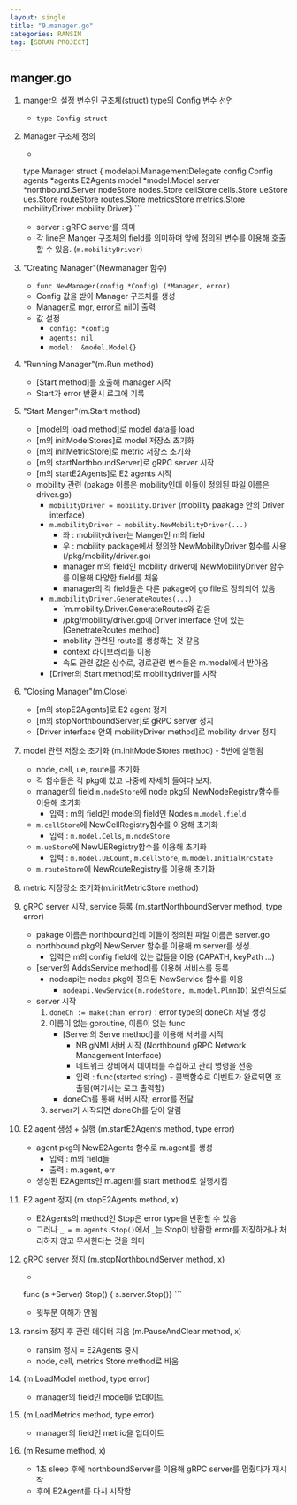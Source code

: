 ```yaml
---
layout: single
title: "9.manager.go"
categories: RANSIM
tag: [SDRAN PROJECT]
---
```



## manger.go

1. manger의 설정 변수인 구조체(struct) type의 Config 변수 선언
    - `type Config struct`



2. Manager 구조체 정의
    - ```bash
    type Manager struct {
        modelapi.ManagementDelegate
        config         Config
        agents         *agents.E2Agents
        model          *model.Model
        server         *northbound.Server
        nodeStore      nodes.Store
        cellStore      cells.Store
        ueStore        ues.Store
        routeStore     routes.Store
        metricsStore   metrics.Store
        mobilityDriver mobility.Driver}
        ```
    - server : gRPC server를 의미
    - 각 line은 Manger 구조체의 field를 의미하며 앞에 정의된 변수를 이용해 호출할 수 있음. (`m.mobilityDriver`)



3. "Creating Manager"(Newmanager 함수)
    - `func NewManager(config *Config) (*Manager, error)`
    - Config 값을 받아 Manager 구조체를 생성
    - Manager로 mgr, error로 nil이 출력
	- 값 설정
        - `config: *config`
		- `agents: nil`
		- `model:  &model.Model{}`



4. "Running Manager"(m.Run method)
    - [Start method]를 호출해 manager 시작
    - Start가 error 반환시 로그에 기록



5. "Start Manger"(m.Start method)
    - [model의 load method]로 model data를 load
    - [m의 initModelStores]로 model 저장소 초기화
    - [m의 initMetricStore]로 metric 저장소 초기화
    - [m의 startNorthboundServer]로 gRPC server 시작
    - [m의 startE2Agents]로 E2 agents 시작
    - mobility 관련 (pakage 이름은 mobility인데 이들이 정의된 파일 이름은 driver.go)
        - `mobilityDriver = mobility.Driver` (mobility paakage 안의 Driver interface)
        - `m.mobilityDriver = mobility.NewMobilityDriver(...)`
            - 좌 : mobilitydriver는 Manger인 m의 field
            - 우 : mobility package에서 정의한 NewMobilityDriver 함수를 사용 (/pkg/mobility/driver.go)
            - manager m의 field인 mobility driver에 NewMobilityDriver 함수를 이용해 다양한 field를 채움
            - manager의 각 field들은 다른 pakage에 go file로 정의되어 있음
        - `m.mobilityDriver.GenerateRoutes(...)`
            - `m.mobility.Driver.GenerateRoutes와 같음
            - /pkg/mobility/driver.go에 Driver interface 안에 있는 [GenetrateRoutes method]
            - mobility 관련된 route를 생성하는 것 같음
            - context 라이브러리를 이용
            - 속도 관련 값은 상수로, 경로관련 변수들은 m.model에서 받아옴
        - [Driver의 Start method]로 mobilitydriver를 시작
    
    

6. "Closing Manager"(m.Close)
    - [m의 stopE2Agents]로 E2 agent 정지
    - [m의 stopNorthboundServer]로 gRPC server 정지
    - [Driver interface 안의 mobilityDriver method]로 mobility driver 정지



7. model 관련 저장소 초기화 (m.initModelStores method) - 5번에 실행됨
    - node, cell, ue, route를 초기화
    - 각 함수들은 각 pkg에 있고 나중에 자세히 들여다 보자.
    - manager의 field `m.nodeStore`에 node pkg의 NewNodeRegistry함수를 이용해 초기화
        - 입력 : m의 field인 model의 field인 Nodes `m.model.field`
    - `m.cellStore`에 NewCellRegistry함수를 이용해 초기화
        - 입력 : `m.model.Cells`, `m.nodeStore`
    - `m.ueStore`에 NewUERegistry함수를 이용해 초기화
        - 입력 : `m.model.UECount`, `m.cellStore`, `m.model.InitialRrcState`
    - `m.routeStore`에 NewRouteRegistry를 이용해 초기화

8. metric 저장장소 초기화(m.initMetricStore method)


9. gRPC server 시작, service 등록 (m.startNorthboundServer method, type error)
    - pakage 이름은 northbound인데 이들이 정의된 파일 이름은 server.go
    - northbound pkg의 NewServer 함수를 이용해 m.server를 생성.
        - 입력은 m의 config field에 있는 값들을 이용 (CAPATH, keyPath ...)
    - [server의 AddsService method]를 이용해 서비스를 등록
        - nodeapi는 nodes pkg에 정의된 NewService 함수를 이용
            - `nodeapi.NewService(m.nodeStore, m.model.PlmnID)` 요런식으로
    - server 시작
        1) `doneCh := make(chan error)` : error type의 doneCh 채널 생성
        2) 이름이 없는 goroutine, 이름이 없는 func
            - [Server의 Serve method]를 이용해 서버를 시작
                - NB gNMI 서버 시작 (Northbound gRPC Network Management Interface)
                - 네트워크 장비에서 데이터를 수집하고 관리 명령을 전송
                - 입력 : func(started string) - 콜백함수로 이벤트가 완료되면 호출됨(여기서는 로그 출력함)
            - doneCh를 통해 서버 시작, error를 전달
        3) server가 시작되면 doneCh를 닫아 알림




10. E2 agent 생성 + 실행 (m.startE2Agents method, type error)
    - agent pkg의 NewE2Agents 함수로 m.agent를 생성
        - 입력 : m의 field들
        - 출력 : m.agent, err
    - 생성된 E2Agents인 m.agent를 start method로 실행시킴


11. E2 agent 정지 (m.stopE2Agents method, x)
    - E2Agents의 method인 Stop은 error type을 반환할 수 있음
    - 그러나 `_ = m.agents.Stop()`에서 `_`는 Stop이 반환한 error를 저장하거나 처리하지 않고 무시한다는 것을 의미


12. gRPC server 정지 (m.stopNorthboundServer method, x)
    - ```bash
    func (s *Server) Stop() {
        s.server.Stop()}
        ```
    - 윗부분 이해가 안됨


13. ransim 정지 후 관련 데이터 지움 (m.PauseAndClear method, x)
    - ransim 정지 = E2Agents 중지
    - node, cell, metrics Store method로 비움



14. (m.LoadModel method, type error)
    - manager의 field인 model을 업데이트


15. (m.LoadMetrics method, type error)
    - manager의 field인 metric을 업데이트



16. (m.Resume method, x)
    - 1초 sleep 후에 northboundServer를 이용해 gRPC server를 멈췄다가 재시작
    - 후에 E2Agent를 다시 시작함

